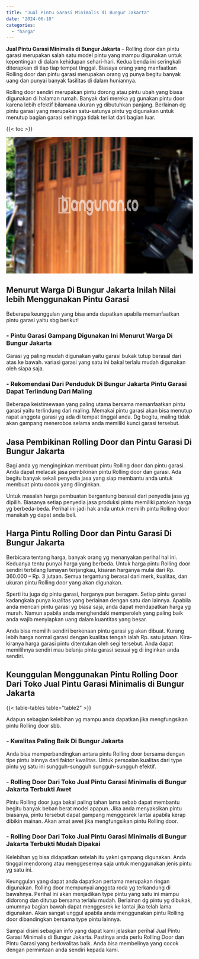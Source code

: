```yaml
---
title: "Jual Pintu Garasi Minimalis di Bungur Jakarta"
date: "2024-06-10"
categories: 
  - "harga"
---
```


**Jual Pintu Garasi Minimalis di Bungur Jakarta** – Rolling door dan pintu garasi merupakan salah satu model pintu yang mampu digunakan untuk kepentingan di dalam kehidupan sehari-hari. Kedua benda ini seringkali diterapkan di tiap tiap tempat tinggal. Biasaya orang yang manfaatkan Rolling door dan pintu garasi merupakan orang yg punya begitu banyak uang dan punyai banyak fasilitas di dalam huniannya.

Rolling door sendiri merupakan pintu dorong atau pintu ubah yang biasa digunakan di halaman rumah. Banyak dari mereka yg gunakan pintu door karena lebih efektif bilamana ukuran yg dibutuhkan panjang. Berlainan dg pintu garasi yang merupakan satu-satunya pintu yg digunakan untuk menutup bagian garasi sehingga tidak terliat dari bagian luar.

{{< toc >}}

![Jual Pintu Garasi Minimalis di Bungur Jakarta](/images/pintu-garasi-39.png)

## Menurut Warga Di Bungur Jakarta Inilah Nilai lebih Menggunakan Pintu Garasi

Beberapa keunggulan yang bisa anda dapatkan apabila memanfaatkan pintu garasi yaitu sbg berikut!

### \- Pintu Garasi Gampang Digunakan Ini Menurut Warga Di Bungur Jakarta

Garasi yg paling mudah digunakan yaitu garasi bukak tutup berasal dari atas ke bawah. variasi garasi yang satu ini bakal terlalu mudah digunakan oleh siapa saja.

### \- Rekomendasi Dari Penduduk Di Bungur Jakarta Pintu Garasi Dapat Terlindung Dari Maling

Beberapa keistimewaan yang paling utama bersama memanfaatkan pintu garasi yaitu terlindung dari maling. Memakai pintu garasi akan bisa menutup rapat anggota garasi yg ada di tempat tinggal anda. Dg begitu, maling tidak akan gampang menerobos selama anda memiliki kunci garasi tersebut.

## Jasa Pembikinan Rolling Door dan Pintu Garasi Di Bungur Jakarta

Bagi anda yg menginginkan membuat pintu Rolling door dan pintu garasi. Anda dapat melacak jasa pembikinan pintu Rolling door dan garasi. Ada begitu banyak sekali penyedia jasa yang siap membantu anda untuk membuat pintu cocok yang diinginkan.

Untuk masalah harga pembuatan bergantung berasal dari penyedia jasa yg dipilih. Biasanya setiap penyedia jasa produksi pintu memiliki patokan harga yg berbeda-beda. Perihal ini jadi hak anda untuk memilih pintu Rolling door manakah yg dapat anda beli.

## Harga Pintu Rolling Door dan Pintu Garasi Di Bungur Jakarta

Berbicara tentang harga, banyak orang yg menanyakan perihal hal ini. Keduanya tentu punyai harga yang berbeda. Untuk harga pintu Rolling door sendiri terbilang lumayan terjangkau, kisaran harganya mulai dari Rp. 360.000 – Rp. 3 jutaan. Semua tergantung berasal dari merk, kualitas, dan ukuran pintu Rolling door yang akan digunakan.

Sperti itu juga dg pintu garasi, harganya pun beragam. Setiap pintu garasi kadangkala punya kualitas yang berlainan dengan satu dan lainnya. Apabila anda mencari pintu garasi yg biasa saja, anda dapat mendapatkan harga yg murah. Namun apabila anda menghendaki memperoleh yang paling baik anda wajib menyiapkan uang dalam kuantitas yang besar.

Anda bisa memilih sendiri berkenaan pintu garasi yg akan dibuat. Kurang lebih harga normal garasi dengan kualitas tengah ialah Rp. satu jutaan. Kira-kiranya harga garasi pintu ditentukan oleh segi tersebut. Anda dapat memilihnya sendiri mau belanja pintu garasi sesuai yg di inginkan anda sendiri.

## Keunggulan Menggunakan Pintu Rolling Door Dari Toko Jual Pintu Garasi Minimalis di Bungur Jakarta

{{< table-tables table="table2" >}}

Adapun sebagian kelebihan yg mampu anda dapatkan jika mengfungsikan pintu Rolling door sbb.

### \- Kwalitas Paling Baik Di Bungur Jakarta

Anda bisa memperbandingkan antara pintu Rolling door bersama dengan tipe pintu lainnya dari faktor kwalitas. Untuk persoalan kualitas dari type pintu yg satu ini sungguh-sungguh sungguh-sungguh efektif.

### \- Rolling Door Dari Toko Jual Pintu Garasi Minimalis di Bungur Jakarta Terbukti Awet

Pintu Rolling door juga bakal paling tahan lama sebab dapat membantu begitu banyak beban berat model apapun. Jika anda menyaksikan pintu biasanya, pintu tersebut dapat gampang menggesrek lantai apabila kerap dibikin mainan. Akan amat awet jika mengfungsikan pintu Rolling door.

### \- Rolling Door Dari Toko Jual Pintu Garasi Minimalis di Bungur Jakarta Terbukti Mudah Dipakai

Kelebihan yg bisa didapatkan setelah itu yakni gampang digunakan. Anda tinggal mendorong atau menggesernya saja untuk menggunakan jenis pintu yg satu ini.

Keunggulan yang dapat anda dapatkan pertama merupakan ringan digunakan. Rolling door mempunyai anggota roda yg terkandung di bawahnya. Perihal ini akan menjadikan type pintu yang satu ini mampu didorong dan ditutup bersama terlalu mudah. Berlainan dg pintu yg dibukak, umumnya bagian bawah dapat menggesrek ke lantai jika telah lama digunakan. Akan sangat unggul apabila anda menggunakan pintu Rolling door dibandingkan bersama type pintu lainnya.

Sampai disini sebagian info yang dapat kami jelaskan perihal Jual Pintu Garasi Minimalis di Bungur Jakarta. Pastinya anda perlu Rolling Door dan Pintu Garasi yang berkwalitas baik. Anda bisa membelinya yang cocok dengan permintaan anda sendiri kepada kami.
